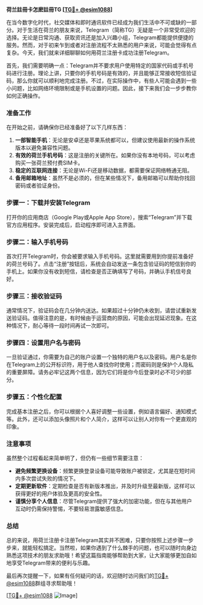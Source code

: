 **荷兰註冊卡怎麽註冊TG [[TG💪+ @esim1088](https://t.me/s/esim1088)]**

在当今数字化时代，社交媒体和即时通讯软件已经成为我们生活中不可或缺的一部分。对于生活在荷兰的朋友来说，Telegram（简称TG）无疑是一个非常受欢迎的选择。无论是日常沟通、获取资讯还是加入兴趣小组，Telegram都能提供便捷的服务。然而，对于初来乍到或者对注册流程不太熟悉的用户来说，可能会觉得有点复杂。今天，我们就来详细聊聊如何用荷兰注册卡成功注册Telegram。

首先，我们需要明确一点：Telegram并不要求用户使用特定的国家代码或手机号码进行注册。理论上讲，只要你的手机号码是有效的，并且能够正常接收短信验证码，那么你就可以顺利地完成注册。不过，在实际操作中，有些人可能会遇到一些小问题，比如网络环境限制或是手机设置的问题。因此，接下来我们会一步步教你如何正确操作。

### **准备工作**

在开始之前，请确保你已经准备好了以下几样东西：

1. **一部智能手机**：无论是安卓还是苹果系统都可以，但建议使用最新的操作系统版本以避免兼容性问题。
2. **有效的荷兰手机号码**：这是注册的关键所在。如果你没有本地号码，可以考虑购买一张荷兰预付费SIM卡。
3. **稳定的互联网连接**：无论是Wi-Fi还是移动数据，都需要保证网络畅通无阻。
4. **备用邮箱地址**：虽然不是必须的，但在某些情况下，备用邮箱可以帮助你找回密码或者验证身份。

### **步骤一：下载并安装Telegram**

打开你的应用商店（Google Play或Apple App Store），搜索“Telegram”并下载官方应用程序。安装完成后，启动程序即可进入主界面。

### **步骤二：输入手机号码**

首次打开Telegram时，你会被要求输入手机号码。这里就需要用到你提前准备好的荷兰号码了。点击“注册”按钮后，系统会自动发送一条包含验证码的短信到你的手机上。如果你没有收到短信，请检查是否正确填写了号码，并确认手机信号良好。

### **步骤三：接收验证码**

通常情况下，验证码会在几分钟内送达。如果超过十分钟仍未收到，请尝试重新发送验证码。值得注意的是，有时候由于运营商的原因，可能会出现延迟现象。在这种情况下，耐心等待一段时间再试一次即可。

### **步骤四：设置用户名与密码**

一旦验证通过，你需要为自己的账户设置一个独特的用户名以及密码。用户名是你在Telegram上的公开标识符，用于他人查找你时使用；而密码则是保护个人隐私的重要屏障。请务必牢记这两个信息，因为它们将是你今后登录时必不可少的部分。

### **步骤五：个性化配置**

完成基本注册之后，你可以根据个人喜好调整一些设置，例如语言偏好、通知模式等。此外，还可以添加头像照片和个人简介，这样可以让别人对你有一个更直观的印象。

### **注意事项**

虽然整个过程看起来简单明了，但仍有一些细节需要注意：

- **避免频繁更换设备**：频繁更换登录设备可能导致账户被锁定，尤其是在短时间内多次尝试失败的情况下。
- **定期更新软件**：定期检查是否有新版本推出，并及时升级至最新版，这样可以获得更好的用户体验及更高的安全性。
- **谨慎分享个人信息**：尽管Telegram提供了强大的加密功能，但在与其他用户互动时仍需保持警惕，不要轻易泄露敏感信息。

### **总结**

总的来说，用荷兰注册卡注册Telegram其实并不困难，只要你按照上述步骤一步步来，就能轻松搞定。当然啦，如果你遇到了什么棘手的问题，也可以随时向身边熟悉这项技术的朋友求助哦！希望这篇指南能够帮助到大家，让大家能够更加自如地享受Telegram带来的便利与乐趣。

最后再次提醒一下，如果有任何疑问的话，欢迎随时访问我们的[TG💪+ @esim1088](https://t.me/s/esim1088)群组寻求帮助哦！

[[TG💪+ @esim1088](https://t.me/s/esim1088) ![Image](https://i.postimg.cc/4NQfJmqS/Snipaste-2025-05-13-00-14-12.png)]